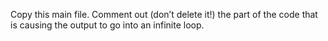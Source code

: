 Copy this main file. Comment out (don’t delete it!) the part of the code that is causing the output to go into an infinite loop.
